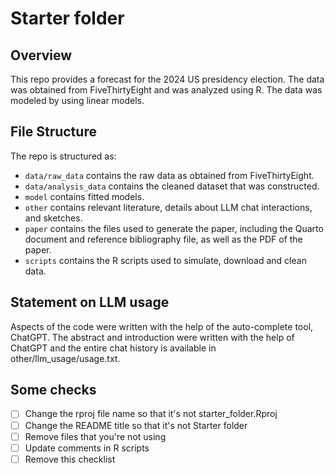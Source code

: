 # Starter folder

## Overview

This repo provides a forecast for the 2024 US presidency election. The data was obtained from FiveThirtyEight and was analyzed using R. The data was modeled by using linear models. 


## File Structure

The repo is structured as:

-   `data/raw_data` contains the raw data as obtained from FiveThirtyEight.
-   `data/analysis_data` contains the cleaned dataset that was constructed.
-   `model` contains fitted models. 
-   `other` contains relevant literature, details about LLM chat interactions, and sketches.
-   `paper` contains the files used to generate the paper, including the Quarto document and reference bibliography file, as well as the PDF of the paper. 
-   `scripts` contains the R scripts used to simulate, download and clean data.


## Statement on LLM usage

Aspects of the code were written with the help of the auto-complete tool, ChatGPT. The abstract and introduction were written with the help of ChatGPT and the entire chat history is available in other/llm_usage/usage.txt.

## Some checks

- [ ] Change the rproj file name so that it's not starter_folder.Rproj
- [ ] Change the README title so that it's not Starter folder
- [ ] Remove files that you're not using
- [ ] Update comments in R scripts
- [ ] Remove this checklist